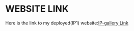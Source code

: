 <h1>WEBSITE LINK</h1>

<p>Here is the link to my deployed(IP1) website:<a href="https://gallery-np5f.onrender.com">IP-gallery Link</a></p>

